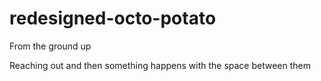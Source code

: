 # redesigned-octo-potato
From the ground up


Reaching out and then something happens with the space between them
